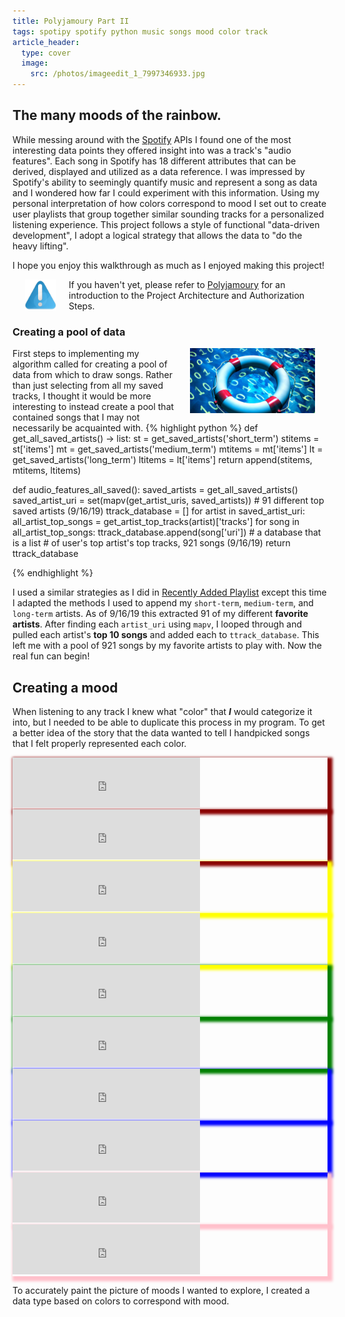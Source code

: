 ```yaml
---
title: Polyjamoury Part II
tags: spotipy spotify python music songs mood color track
article_header:
  type: cover
  image:
    src: /photos/imageedit_1_7997346933.jpg
---
```

## The many moods of the rainbow.

While messing around with the [Spotify](https://developer.spotify.com/documentation/web-api/) APIs I found one of the most interesting data points they offered insight into was
a track's "audio features". Each song in Spotify has 18 different attributes that can be derived, displayed and utilized as a data reference.
I was impressed by Spotify's ability to seemingly quantify music and represent a song as data and I wondered how far I
could experiment with this information. Using my personal interpretation of how colors correspond
to mood I set out to create user playlists that group together similar sounding tracks for a personalized listening experience.
This project follows a style of functional "data-driven development", I adopt a logical strategy that allows the data to "do the heavy lifting".  

I hope you enjoy this walkthrough as much as I enjoyed making this project!

<img src="/photos/warning-icon.png" alt="warning" width="50" align="left" hspace="20" />If you haven't yet, please refer to [Polyjamoury](https://lambduhh.github.io/2019/09/25/polyjamoury.html) for an introduction to the Project Architecture and Authorization Steps. 

### Creating a pool of data
<img src="/photos/data-pool.jpg" alt="warning" width="200" align="right" hspace="20" />

First steps to implementing my algorithm called for creating a pool of data from which to draw songs. Rather than just selecting from all
my saved tracks, I thought it would be more interesting to instead create a pool that contained songs that I may not necessarily be acquainted with.
{% highlight python %}
def get_all_saved_artists() -> list:
    st = get_saved_artists('short_term')
    stitems = st['items']
    mt = get_saved_artists('medium_term')
    mtitems = mt['items']
    lt = get_saved_artists('long_term')
    ltitems = lt['items']
    return append(stitems, mtitems, ltitems)
    
def audio_features_all_saved():
    saved_artists = get_all_saved_artists()
    saved_artist_uri = set(mapv(get_artist_uris, saved_artists))
    # 91 different top saved artists (9/16/19)
    ttrack_database = []
    for artist in saved_artist_uri:
        all_artist_top_songs = get_artist_top_tracks(artist)['tracks']
        for song in all_artist_top_songs:
            ttrack_database.append(song['uri'])
    # a database that is a list
    # of user's top artist's top tracks, 921 songs (9/16/19)
    return ttrack_database

{% endhighlight %}

I used a similar strategies as I did in [Recently Added Playlist](https://lambduhh.github.io/2019/09/25/polyjamoury.html#recently-added-playlist) except this time I adapted the methods I used to append my `short-term`, `medium-term`, and `long-term` artists.
As of 9/16/19 this extracted 91 of my different **favorite artists**. After finding each `artist_uri` using `mapv`, I looped through and pulled each
artist's **top 10 songs** and added each to `ttrack_database`. This left me with a pool of 921 songs by my favorite artists to play with. Now the real fun can begin!

## Creating a mood

When listening to any track I knew what "color" that ***I*** would categorize it into, but I needed to be able to duplicate this process
in my program. To get a better idea of the story that the data wanted to tell I handpicked songs that I felt properly represented each color. 

<div style="box-shadow:  4px 4px 4px 4px darkred"> 
<iframe src="https://open.spotify.com/embed/track/27gUeiai56GKF6TxvmPJut" width="300" height="80" frameborder="0" allowtransparency="true" allow="encrypted-media"></iframe>
</div>
<div style="box-shadow: 4px 4px 4px 4px darkred"> 
<iframe src="https://open.spotify.com/embed/track/59WN2psjkt1tyaxjspN8fp" width="300" height="80" frameborder="0" allowtransparency="true" allow="encrypted-media"></iframe> 
 </div>
 
 <div style="box-shadow:  4px 4px 4px 4px yellow"> 
<iframe src="https://open.spotify.com/embed/track/6YbhspuOar1D9WSSnfe7ds" width="300" height="80" frameborder="0" allowtransparency="true" allow="encrypted-media"></iframe>
</div>
<div style="box-shadow: 4px 4px 4px 4px yellow"> 
<iframe src="https://open.spotify.com/embed/track/4rBlvi0PUunKYVFanObZ7N" width="300" height="80" frameborder="0" allowtransparency="true" allow="encrypted-media"></iframe>
 </div>
 
 <div style="box-shadow:  4px 4px 4px 4px green"> 
<iframe src="https://open.spotify.com/embed/track/6kLqKntp2x4QVXHwqLHMYm" width="300" height="80" frameborder="0" allowtransparency="true" allow="encrypted-media"></iframe>
</div>
<div style="box-shadow: 4px 4px 4px 4px green"> 
<iframe src="https://open.spotify.com/embed/track/7ceOfsRdzaLgpf5TAKSgu5" width="300" height="80" frameborder="0" allowtransparency="true" allow="encrypted-media"></iframe>
</div>

 <div style="box-shadow:  4px 4px 4px 4px blue"> 
<iframe src="https://open.spotify.com/embed/track/3ZkleTkBBKIPKJh9jIqT7s" width="300" height="80" frameborder="0" allowtransparency="true" allow="encrypted-media"></iframe>
</div>
<div style="box-shadow: 4px 4px 4px 4px blue"> 
<iframe src="https://open.spotify.com/embed/track/26uHwSHlaK5mskSMhbRod3" width="300" height="80" frameborder="0" allowtransparency="true" allow="encrypted-media"></iframe>
</div>

 <div style="box-shadow:  4px 4px 4px 4px pink"> 
<iframe src="https://open.spotify.com/embed/track/6aLpLTAUASREvQE105XOb3" width="300" height="80" frameborder="0" allowtransparency="true" allow="encrypted-media"></iframe>
</div>
<div style="box-shadow: 4px 4px 4px 4px pink"> 
<iframe src="https://open.spotify.com/embed/track/0lsRatBUs9HNIZAmoGABzk" width="300" height="80" frameborder="0" allowtransparency="true" allow="encrypted-media"></iframe>
 </div>
 
 
To accurately paint the picture of moods I wanted to explore, I created a data type based on colors to correspond with mood. 
